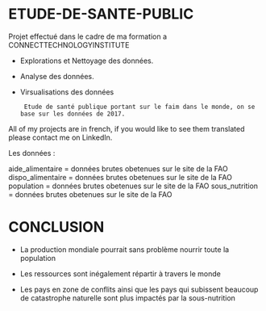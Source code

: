 # ETUDE-DE-SANTE-PUBLIC
Projet effectué dans le cadre de ma formation a CONNECTTECHNOLOGYINSTITUTE

* Explorations et Nettoyage des données.

* Analyse des données.

* Virsualisations des données

       Etude de santé publique portant sur le faim dans le monde, on se base sur les données de 2017.

All of my projects are in french, if you would like to see them translated please contact me on LinkedIn.

Les données :

aide_alimentaire = données brutes obetenues sur le site de la FAO
dispo_alimentaire = données brutes obetenues sur le site de la FAO
population = données brutes obetenues sur le site de la FAO
sous_nutrition = données brutes obetenues sur le site de la FAO

# CONCLUSION
* La production mondiale pourrait sans problème nourrir toute la population

* Les ressources sont inégalement répartir  à travers le monde

* Les pays en zone de conflits ainsi que les pays qui subissent beaucoup de catastrophe naturelle sont plus impactés par la sous-nutrition

